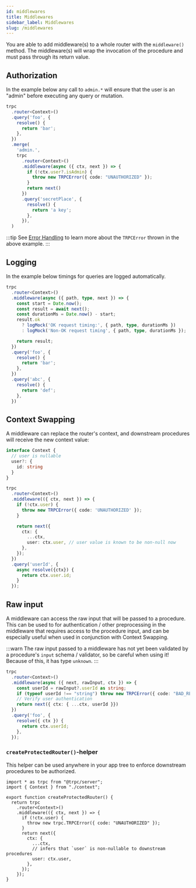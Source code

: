 ```yaml
---
id: middlewares
title: Middlewares
sidebar_label: Middlewares
slug: /middlewares
---
```



You are able to add middleware(s) to a whole router with the `middleware()` method. The middleware(s) will wrap the invocation of the procedure and must pass through its return value.

## Authorization

In the example below any call to `admin.*` will ensure that the user is an "admin" before executing any query or mutation.


```ts
trpc
  .router<Context>()
  .query('foo', {
    resolve() {
      return 'bar';
    },
  })
  .merge(
    'admin.',
    trpc
      .router<Context>()
      .middleware(async ({ ctx, next }) => {
        if (!ctx.user?.isAdmin) {
          throw new TRPCError({ code: "UNAUTHORIZED" });
        }
        return next()
      })
      .query('secretPlace', {
        resolve() {
          return 'a key';
        },
      }),
  )
```

:::tip
See [Error Handling](error-handling.md) to learn more about the `TRPCError` thrown in the above example.
:::

## Logging

In the example below timings for queries are logged automatically.

```ts
trpc
  .router<Context>()
  .middleware(async ({ path, type, next }) => {
    const start = Date.now();
    const result = await next();
    const durationMs = Date.now() - start;
    result.ok
      ? logMock('OK request timing:', { path, type, durationMs })
      : logMock('Non-OK request timing', { path, type, durationMs });

    return result;
  })
  .query('foo', {
    resolve() {
      return 'bar';
    },
  })
  .query('abc', {
    resolve() {
      return 'def';
    },
  })
```

## Context Swapping

A middleware can replace the router's context, and downstream procedures will receive the new context value:

```ts
interface Context {
  // user is nullable
  user?: {
    id: string
  }
}

trpc
  .router<Context>()
  .middleware(({ ctx, next }) => {
    if (!ctx.user) {
      throw new TRPCError({ code: 'UNAUTHORIZED' });
    }

    return next({
      ctx: {
        ...ctx,
        user: ctx.user, // user value is known to be non-null now
      },
    });
  })
  .query('userId', {
    async resolve({ctx}) {
      return ctx.user.id;
    }
  });
```

## Raw input

A middleware can access the raw input that will be passed to a procedure. This can be used to for authentication / other preprocessing in the middleware that requires access to the procedure input, and can be especially useful when used in conjunction with Context Swapping.

:::warn
The raw input passed to a middleware has not yet been validated by a procedure's `input` schema / validator, so be careful when using it! Because of this, it has type `unknown`.
:::

```ts
trpc
  .router<Context>()
  .middleware(async ({ next, rawInput, ctx }) => {
    const userId = rawInput?.userId as string;
    if (typeof userId !== "string") throw new TRPCError({ code: "BAD_REQUEST" });
    // Verify user authentication
    return next({ ctx: { ...ctx, userId }})
  })
  .query('foo', {
    resolve({ ctx }) {
      return ctx.userId;
    },
  });
```


### `createProtectedRouter()`-helper

This helper can be used anywhere in your app tree to enforce downstream procedures to be authorized.

```tsx
import * as trpc from "@trpc/server";
import { Context } from "./context";

export function createProtectedRouter() {
  return trpc
    .router<Context>()
    .middleware(({ ctx, next }) => {
      if (!ctx.user) {
        throw new trpc.TRPCError({ code: "UNAUTHORIZED" });
      }
      return next({
        ctx: {
          ...ctx,
          // infers that `user` is non-nullable to downstream procedures
          user: ctx.user,
        },
      });
    });
}
```
